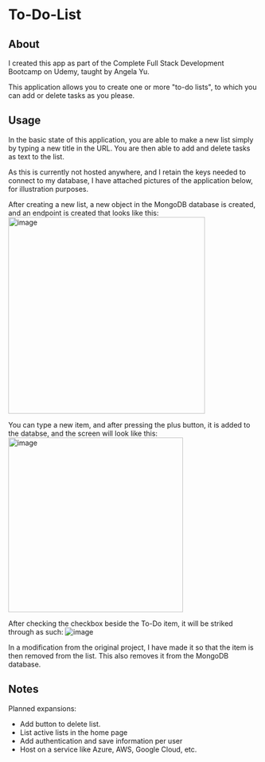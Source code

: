 # To-Do-List

## About
I created this app as part of the Complete Full Stack Development Bootcamp on Udemy, taught by Angela Yu.

This application allows you to create one or more "to-do lists", to which you can add or delete tasks as you please.

## Usage
In the basic state of this application, you are able to make a new list simply by typing a new title in the URL. You are then able to add and delete tasks as text to the list.

As this is currently not hosted anywhere, and I retain the keys needed to connect to my database, I have attached pictures of the application below, for illustration purposes.

After creating a new list, a new object in the MongoDB database is created, and an endpoint is created that looks like this:
<img width="395" alt="image" src="https://github.com/maguirr4-uo/To-Do-List/assets/72330081/002be6af-8138-4b5f-ba96-f5a42485ba1e">

You can type a new item, and after pressing the plus button, it is added to the databse, and the screen will look like this:
<img width="351" alt="image" src="https://github.com/maguirr4-uo/To-Do-List/assets/72330081/834d6a8a-d853-4e25-8f8b-2288ad98a955">

After checking the checkbox beside the To-Do item, it will be striked through as such:
![image](https://github.com/maguirr4-uo/To-Do-List/assets/72330081/3f96a9c4-55dd-424f-a7e0-3e57007ed241)

In a modification from the original project, I have made it so that the item is then removed from the list. This also removes it from the MongoDB database.

## Notes
Planned expansions:
- Add button to delete list.
- List active lists in the home page
- Add authentication and save information per user
- Host on a service like Azure, AWS, Google Cloud, etc.
